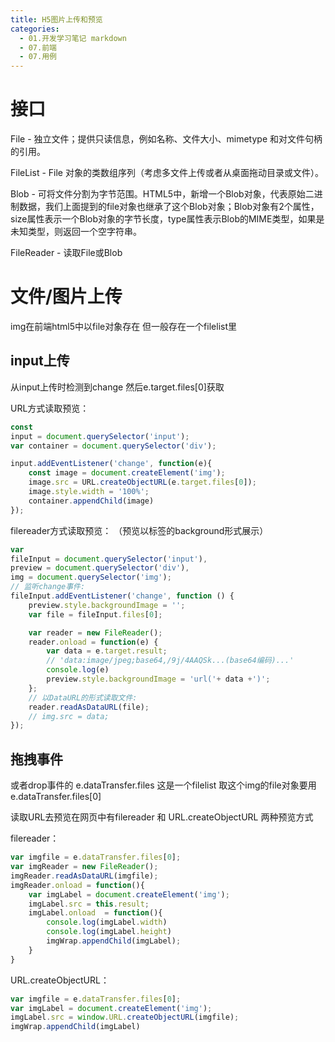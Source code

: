 ```yaml
---
title: H5图片上传和预览
categories:
  - 01.开发学习笔记 markdown
  - 07.前端
  - 07.用例
---
```


# 接口
File - 独立文件；提供只读信息，例如名称、文件大小、mimetype 和对文件句柄的引用。

FileList - File 对象的类数组序列（考虑多文件上传或者从桌面拖动目录或文件）。

Blob - 可将文件分割为字节范围。HTML5中，新增一个Blob对象，代表原始二进制数据，我们上面提到的file对象也继承了这个Blob对象；Blob对象有2个属性，size属性表示一个Blob对象的字节长度，type属性表示Blob的MIME类型，如果是未知类型，则返回一个空字符串。

FileReader - 读取File或Blob


# 文件/图片上传
img在前端html5中以file对象存在 但一般存在一个filelist里

## input上传
从input上传时检测到change 然后e.target.files[0]获取

URL方式读取预览：

```js
const 
input = document.querySelector('input');
var container = document.querySelector('div');

input.addEventListener('change', function(e){
    const image = document.createElement('img');
    image.src = URL.createObjectURL(e.target.files[0]);
    image.style.width = '100%';
    container.appendChild(image)
});
```

filereader方式读取预览：
（预览以标签的background形式展示）
```js
var
fileInput = document.querySelector('input'),
preview = document.querySelector('div'),
img = document.querySelector('img');
// 监听change事件:
fileInput.addEventListener('change', function () {
    preview.style.backgroundImage = '';
    var file = fileInput.files[0];

    var reader = new FileReader();
    reader.onload = function(e) {
        var data = e.target.result;   
        // 'data:image/jpeg;base64,/9j/4AAQSk...(base64编码)...'            
        console.log(e)
        preview.style.backgroundImage = 'url('+ data +')';
    };
    // 以DataURL的形式读取文件:
    reader.readAsDataURL(file);
    // img.src = data;
});
```
## 拖拽事件
或者drop事件的 e.dataTransfer.files 这是一个filelist 取这个img的file对象要用e.dataTransfer.files[0]

读取URL去预览在网页中有filereader 和 URL.createObjectURL 两种预览方式

filereader：
```js
var imgfile = e.dataTransfer.files[0];
var imgReader = new FileReader();
imgReader.readAsDataURL(imgfile);
imgReader.onload = function(){
    var imgLabel = document.createElement('img');
    imgLabel.src = this.result;
    imgLabel.onload  = function(){
        console.log(imgLabel.width)
        console.log(imgLabel.height)
        imgWrap.appendChild(imgLabel);
    }
}
```

URL.createObjectURL：
```js
var imgfile = e.dataTransfer.files[0];
var imgLabel = document.createElement('img');
imgLabel.src = window.URL.createObjectURL(imgfile);
imgWrap.appendChild(imgLabel)
```